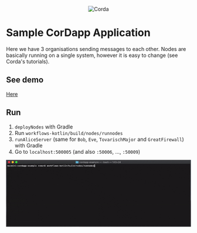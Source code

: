 <p align="center">
  <img src="https://www.corda.net/wp-content/uploads/2016/11/fg005_corda_b.png" alt="Corda" width="300">
</p>

# Sample CorDapp Application

Here we have 3 organisations sending messages to each other.
Nodes are basically running on a single system, however it is easy to change (see Corda's tutorials).

## See demo
[Here](demo/readme.md)

## Run
1. `deployNodes` with Gradle
2. Run `workflows-kotlin/build/nodes/runnodes`
3. `runAliceServer` (same for `Bob`, `Eve`, `TovarischMajor` and `GreatFirewall`) with Gradle
4. Go to `localhost:500005` (and also `:50006`, ..., `:50009`)

![GIF: Running nodes locally](demo/assets/runnodes.gif)
